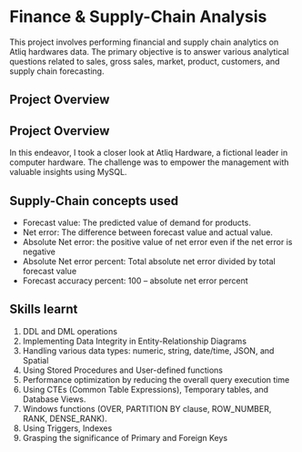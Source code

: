 # Finance & Supply-Chain Analysis
This project involves performing financial and supply chain analytics on Atliq hardwares data. The primary objective is to answer various analytical questions related to sales, gross sales, market, product, customers, and supply chain forecasting.

## Project Overview

## Project Overview
In this endeavor, I took a closer look at Atliq Hardware, a fictional leader in computer hardware. The challenge was to empower the management with valuable insights using MySQL.

## Supply-Chain concepts used
- Forecast value: The predicted value of demand for products.
- Net error: The difference between forecast value and actual value.
- Absolute Net error: the positive value of net error even if the net error is negative
- Absolute Net error percent: Total absolute net error divided by total forecast value
- Forecast accuracy percent: 100 – absolute net error percent

## Skills learnt
1. DDL and DML operations
2. Implementing Data Integrity in Entity-Relationship Diagrams 
3. Handling various data types: numeric, string, date/time, JSON, and Spatial
4. Using Stored Procedures and User-defined functions 
5. Performance optimization by reducing the overall query execution time 
6. Using CTEs (Common Table Expressions), Temporary tables, and Database Views.
7. Windows functions (OVER, PARTITION BY clause, ROW_NUMBER, RANK, DENSE_RANK).
8. Using Triggers, Indexes
9. Grasping the significance of Primary and Foreign Keys




